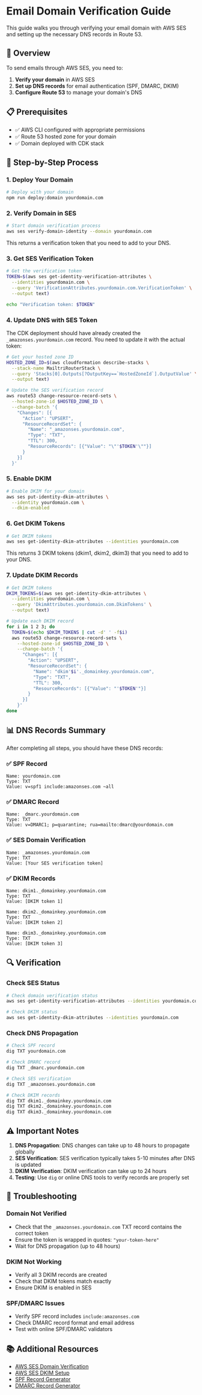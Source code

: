 # Email Domain Verification Guide

This guide walks you through verifying your email domain with AWS SES and setting up the necessary DNS records in Route 53.

## 🎯 Overview

To send emails through AWS SES, you need to:

1. **Verify your domain** in AWS SES
2. **Set up DNS records** for email authentication (SPF, DMARC, DKIM)
3. **Configure Route 53** to manage your domain's DNS

## 📋 Prerequisites

- ✅ AWS CLI configured with appropriate permissions
- ✅ Route 53 hosted zone for your domain
- ✅ Domain deployed with CDK stack

## 🚀 Step-by-Step Process

### 1. Deploy Your Domain

```bash
# Deploy with your domain
npm run deploy:domain yourdomain.com
```

### 2. Verify Domain in SES

```bash
# Start domain verification process
aws ses verify-domain-identity --domain yourdomain.com
```

This returns a verification token that you need to add to your DNS.

### 3. Get SES Verification Token

```bash
# Get the verification token
TOKEN=$(aws ses get-identity-verification-attributes \
  --identities yourdomain.com \
  --query 'VerificationAttributes.yourdomain.com.VerificationToken' \
  --output text)

echo "Verification token: $TOKEN"
```

### 4. Update DNS with SES Token

The CDK deployment should have already created the `_amazonses.yourdomain.com` record. You need to update it with the actual token:

```bash
# Get your hosted zone ID
HOSTED_ZONE_ID=$(aws cloudformation describe-stacks \
  --stack-name MailtriRouterStack \
  --query 'Stacks[0].Outputs[?OutputKey==`HostedZoneId`].OutputValue' \
  --output text)

# Update the SES verification record
aws route53 change-resource-record-sets \
  --hosted-zone-id $HOSTED_ZONE_ID \
  --change-batch '{
    "Changes": [{
      "Action": "UPSERT",
      "ResourceRecordSet": {
        "Name": "_amazonses.yourdomain.com",
        "Type": "TXT",
        "TTL": 300,
        "ResourceRecords": [{"Value": "\"'$TOKEN'\""}]
      }
    }]
  }'
```

### 5. Enable DKIM

```bash
# Enable DKIM for your domain
aws ses put-identity-dkim-attributes \
  --identity yourdomain.com \
  --dkim-enabled
```

### 6. Get DKIM Tokens

```bash
# Get DKIM tokens
aws ses get-identity-dkim-attributes --identities yourdomain.com
```

This returns 3 DKIM tokens (dkim1, dkim2, dkim3) that you need to add to your DNS.

### 7. Update DKIM Records

```bash
# Get DKIM tokens
DKIM_TOKENS=$(aws ses get-identity-dkim-attributes \
  --identities yourdomain.com \
  --query 'DkimAttributes.yourdomain.com.DkimTokens' \
  --output text)

# Update each DKIM record
for i in 1 2 3; do
  TOKEN=$(echo $DKIM_TOKENS | cut -d' ' -f$i)
  aws route53 change-resource-record-sets \
    --hosted-zone-id $HOSTED_ZONE_ID \
    --change-batch '{
      "Changes": [{
        "Action": "UPSERT",
        "ResourceRecordSet": {
          "Name": "dkim'$i'._domainkey.yourdomain.com",
          "Type": "TXT",
          "TTL": 300,
          "ResourceRecords": [{"Value": "'$TOKEN'"}]
        }
      }]
    }'
done
```

## 📊 DNS Records Summary

After completing all steps, you should have these DNS records:

### ✅ SPF Record

```
Name: yourdomain.com
Type: TXT
Value: v=spf1 include:amazonses.com ~all
```

### ✅ DMARC Record

```
Name: _dmarc.yourdomain.com
Type: TXT
Value: v=DMARC1; p=quarantine; rua=mailto:dmarc@yourdomain.com
```

### ✅ SES Domain Verification

```
Name: _amazonses.yourdomain.com
Type: TXT
Value: [Your SES verification token]
```

### ✅ DKIM Records

```
Name: dkim1._domainkey.yourdomain.com
Type: TXT
Value: [DKIM token 1]

Name: dkim2._domainkey.yourdomain.com
Type: TXT
Value: [DKIM token 2]

Name: dkim3._domainkey.yourdomain.com
Type: TXT
Value: [DKIM token 3]
```

## 🔍 Verification

### Check SES Status

```bash
# Check domain verification status
aws ses get-identity-verification-attributes --identities yourdomain.com

# Check DKIM status
aws ses get-identity-dkim-attributes --identities yourdomain.com
```

### Check DNS Propagation

```bash
# Check SPF record
dig TXT yourdomain.com

# Check DMARC record
dig TXT _dmarc.yourdomain.com

# Check SES verification
dig TXT _amazonses.yourdomain.com

# Check DKIM records
dig TXT dkim1._domainkey.yourdomain.com
dig TXT dkim2._domainkey.yourdomain.com
dig TXT dkim3._domainkey.yourdomain.com
```

## ⚠️ Important Notes

1. **DNS Propagation**: DNS changes can take up to 48 hours to propagate globally
2. **SES Verification**: SES verification typically takes 5-10 minutes after DNS is updated
3. **DKIM Verification**: DKIM verification can take up to 24 hours
4. **Testing**: Use `dig` or online DNS tools to verify records are properly set

## 🚨 Troubleshooting

### Domain Not Verified

- Check that the `_amazonses.yourdomain.com` TXT record contains the correct token
- Ensure the token is wrapped in quotes: `"your-token-here"`
- Wait for DNS propagation (up to 48 hours)

### DKIM Not Working

- Verify all 3 DKIM records are created
- Check that DKIM tokens match exactly
- Ensure DKIM is enabled in SES

### SPF/DMARC Issues

- Verify SPF record includes `include:amazonses.com`
- Check DMARC record format and email address
- Test with online SPF/DMARC validators

## 📚 Additional Resources

- [AWS SES Domain Verification](https://docs.aws.amazon.com/ses/latest/dg/verify-domains.html)
- [AWS SES DKIM Setup](https://docs.aws.amazon.com/ses/latest/dg/send-email-authentication-dkim.html)
- [SPF Record Generator](https://www.spf-record.com/)
- [DMARC Record Generator](https://www.dmarcanalyzer.com/)
